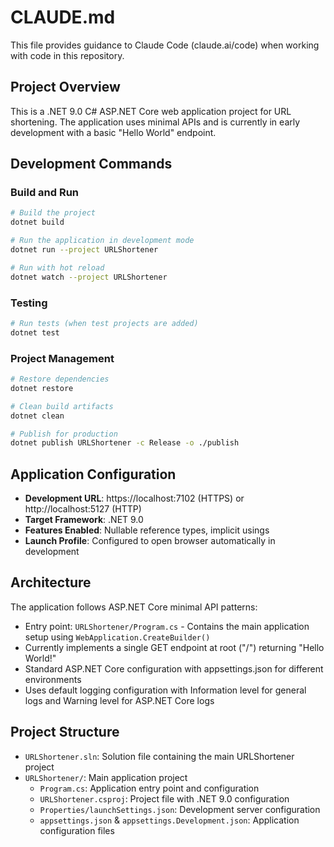 # CLAUDE.md

This file provides guidance to Claude Code (claude.ai/code) when working with code in this repository.

## Project Overview

This is a .NET 9.0 C# ASP.NET Core web application project for URL shortening. The application uses minimal APIs and is currently in early development with a basic "Hello World" endpoint.

## Development Commands

### Build and Run
```bash
# Build the project
dotnet build

# Run the application in development mode
dotnet run --project URLShortener

# Run with hot reload
dotnet watch --project URLShortener
```

### Testing
```bash
# Run tests (when test projects are added)
dotnet test
```

### Project Management
```bash
# Restore dependencies
dotnet restore

# Clean build artifacts
dotnet clean

# Publish for production
dotnet publish URLShortener -c Release -o ./publish
```

## Application Configuration

- **Development URL**: https://localhost:7102 (HTTPS) or http://localhost:5127 (HTTP)
- **Target Framework**: .NET 9.0
- **Features Enabled**: Nullable reference types, implicit usings
- **Launch Profile**: Configured to open browser automatically in development

## Architecture

The application follows ASP.NET Core minimal API patterns:
- Entry point: `URLShortener/Program.cs` - Contains the main application setup using `WebApplication.CreateBuilder()`
- Currently implements a single GET endpoint at root ("/") returning "Hello World!"
- Standard ASP.NET Core configuration with appsettings.json for different environments
- Uses default logging configuration with Information level for general logs and Warning level for ASP.NET Core logs

## Project Structure

- `URLShortener.sln`: Solution file containing the main URLShortener project
- `URLShortener/`: Main application project
  - `Program.cs`: Application entry point and configuration
  - `URLShortener.csproj`: Project file with .NET 9.0 configuration
  - `Properties/launchSettings.json`: Development server configuration
  - `appsettings.json` & `appsettings.Development.json`: Application configuration files